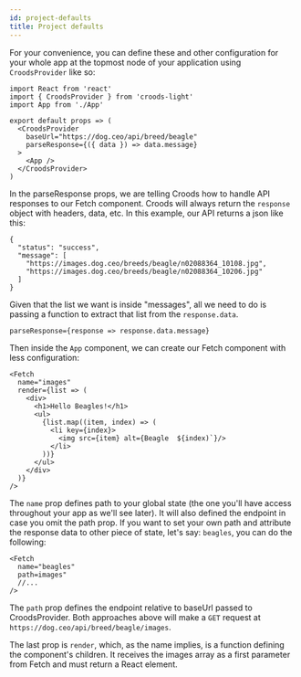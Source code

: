 ```yaml
---
id: project-defaults
title: Project defaults
---
```


For your convenience, you can define these and other configuration for your whole app at the topmost node of your application using `CroodsProvider` like so:

```
import React from 'react'
import { CroodsProvider } from 'croods-light'
import App from './App'

export default props => (
  <CroodsProvider
    baseUrl="https://dog.ceo/api/breed/beagle"
    parseResponse={({ data }) => data.message}
  >
    <App />
  </CroodsProvider>
)

```

In the parseResponse props, we are telling Croods how to handle API responses to our Fetch component. Croods will always return the `response` object with headers, data, etc. In this example, our API returns a json like this:

```
{
  "status": "success",
  "message": [
    "https://images.dog.ceo/breeds/beagle/n02088364_10108.jpg",
    "https://images.dog.ceo/breeds/beagle/n02088364_10206.jpg"
  ]
}

```

Given that the list we want is inside "messages", all we need to do is passing a function to extract that list from the `response.data`.

```
parseResponse={response => response.data.message}

```

Then inside the `App` component, we can create our Fetch component with less configuration:

```
<Fetch
  name="images"
  render={list => (
    <div>
      <h1>Hello Beagles!</h1>
      <ul>
        {list.map((item, index) => (
          <li key={index}>
            <img src={item} alt={Beagle  ${index)`}/>
          </li>
        ))}
      </ul>
    </div>
  )}
/>

```

The `name` prop defines path to your global state (the one you'll have access throughout your app as we'll see later). It will also defined the endpoint in case you omit the path prop. If you want to set your own path and attribute the response data to other piece of state, let's say: `beagles`, you can do the following:

```
<Fetch
  name="beagles"
  path=images"
  //...
/>

```

The `path` prop defines the endpoint relative to baseUrl passed to CroodsProvider. Both approaches above will make a `GET` request at `https://dog.ceo/api/breed/beagle/images`.

The last prop is `render`, which, as the name implies, is a function defining the component's children. It receives the images array as a first parameter from Fetch and must return a React element.
